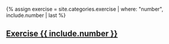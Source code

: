 {% assign exercise = site.categories.exercise | where: "number", include.number | last %}

<h2><a href="{{ site.baseurl }}{{ exercise.url }}">Exercise {{ include.number }}</a></h2>